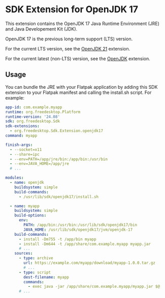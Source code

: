 # SDK Extension for OpenJDK 17

This extension contains the OpenJDK 17 Java Runtime Environment (JRE) and Java Developement Kit (JDK).

OpenJDK 17 is the previous long-term support (LTS) version.

For the current LTS version, see the [OpenJDK 21](https://github.com/flathub/org.freedesktop.Sdk.Extension.openjdk21) extension.

For the current latest (non-LTS) version, see the [OpenJDK](https://github.com/flathub/org.freedesktop.Sdk.Extension.openjdk) extension.

## Usage

You can bundle the JRE with your Flatpak application by adding this SDK extension to your Flatpak manifest and calling the install.sh script. For example:

```yaml
app-id: com.example.myapp
runtime: org.freedesktop.Platform
runtime-version: '24.08'
sdk: org.freedesktop.Sdk
sdk-extensions:
  - org.freedesktop.Sdk.Extension.openjdk17
command: myapp

finish-args:
  - --socket=x11
  - --share=ipc
  - --env=PATH=/app/jre/bin:/app/bin:/usr/bin
  - --env=JAVA_HOME=/app/jre
  # ...

modules:
  - name: openjdk
    buildsystem: simple
    build-commands:
      - /usr/lib/sdk/openjdk17/install.sh

  - name: myapp
    buildsystem: simple
    build-options:
      env:
        PATH: /app/bin:/usr/bin:/usr/lib/sdk/openjdk17/bin
        JAVA_HOME: /usr/lib/sdk/openjdk17/jvm/openjdk-17
    build-commands:
      - install -Dm755 -t /app/bin myapp
      - install -Dm644 -t /app/share/com.example.myapp myapp.jar
      # ...
    sources:
      - type: archive
        url: https://example.com/myapp/download/myapp-1.0.0.tar.gz
        # ...
      - type: script
        dest-filename: myapp
        commands:
          - exec java -jar /app/share/com.example.myapp/myapp.jar $@
      # ...
```
